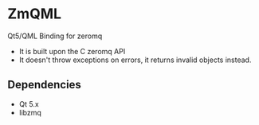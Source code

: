 ZmQML
======

Qt5/QML Binding for zeromq

 - It is built upon the C zeromq API
 - It doesn't throw exceptions on errors, it returns invalid objects instead.

Dependencies
-------------

 - Qt 5.x
 - libzmq
